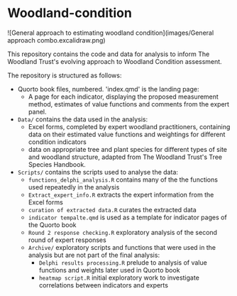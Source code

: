 # Woodland-condition

![General approach to estimating woodland condition](images/General approach combo.excalidraw.png)

This repository contains the code and data for analysis to inform The Woodland Trust's evolving approach to Woodland Condition assessment.

The repository is structured as follows:

-   Quorto book files, numbered. 'index.qmd' is the landing page:
    -   A page for each indicator, displaying the proposed measurement method, estimates of value functions and comments from the expert panel.
-   `Data/` contains the data used in the analysis:
    -   Excel forms, completed by expert woodland practitioners, containing data on their estimated value functions and weightings for different condition indicators
    -   data on appropriate tree and plant species for different types of site and woodland structure, adapted from The Woodland Trust's Tree Species Handbook.
-   `Scripts/` contains the scripts used to analyse the data:
    -   `functions_delphi_analysis.R` contains many of the the functions used repeatedly in the analysis
    -   `Extract_expert_info.R` extracts the expert information from the Excel forms
    -   `curation of extracted data.R` curates the extracted data
    -   `indicator tempalte.qmd` is used as a template for indicator pages of the Quorto book
    -   `Round 2 response checking.R` exploratory analysis of the second round of expert responses
    -   `Archive/` exploratory scripts and functions that were used in the analysis but are not part of the final analysis:
        -   `Delphi results processing.R` prelude to analysis of value functions and weights later used in Quorto book
        -   `heatmap script.R` initial exploratory work to investigate correlations between indicators and experts
